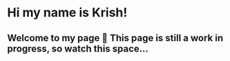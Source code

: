 # Hi my name is Krish! 

## Welcome to my page 🤗 This page is still a work in progress, so watch this space...
